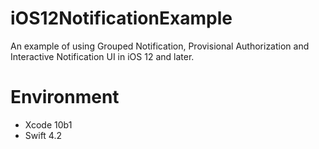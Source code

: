 # iOS12NotificationExample
An example of using Grouped Notification, Provisional Authorization and Interactive Notification UI in iOS 12 and later.

# Environment
- Xcode 10b1
- Swift 4.2